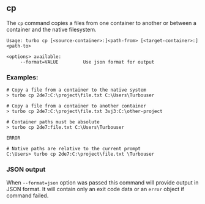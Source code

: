 ## cp

The `cp` command copies a files from one container to another or between a container and the native filesystem. 

```
Usage: turbo cp [<source-container>:]<path-from> [<target-container>:]<path-to>

<options> available:
     --format=VALUE         Use json format for output
```

### Examples:

```
# Copy a file from a container to the native system
> turbo cp 2de7:C:\project\file.txt C:\Users\Turbouser

# Copy a file from a container to another container
> turbo cp 2de7:C:\project\file.txt 3vj3:C:\other-project

# Container paths must be absolute
> turbo cp 2de7:file.txt C:\Users\Turbouser

ERROR

# Native paths are relative to the current prompt
C:\Users> turbo cp 2de7:C:\project\file.txt \Turbouser
```

### JSON output

When `--format=json` option was passed this command will provide output in JSON format. It will contain only an exit code data or an `error` object if command failed.
